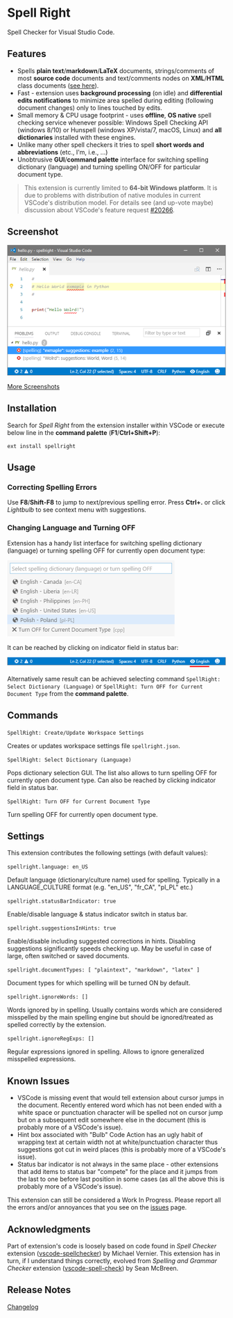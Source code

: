 # Spell Right

Spell Checker for Visual Studio Code.

## Features

* Spells **plain text**/**markdown**/**LaTeX** documents, strings/comments of most **source code** documents and text/comments nodes on **XML**/**HTML** class documents ([see here](SCREENSHOTS.md)).
* Fast - extension uses **background processing** (on idle) and **differential edits notifications** to minimize area spelled during editing (following document changes) only to lines touched by edits.
* Small memory & CPU usage footprint - uses **offline**, **OS native** spell checking service whenever possible: Windows Spell Checking API (windows 8/10) or Hunspell (windows XP/vista/7, macOS, Linux) and **all dictionaries** installed with these engines.
* Unlike many other spell checkers it tries to spell **short words and abbreviations** (etc., I'm, i.e., ...)
* Unobtrusive **GUI**/**command palette** interface for switching spelling dictionary (language) and turning spelling ON/OFF for particular document type.

> This extension is currently limited to **64-bit Windows platform**. It is due to problems with distribution of native modules in current VSCode's distribution model. For details see (and up-vote maybe) discussion about VSCode's feature request [#20266](https://github.com/Microsoft/vscode/issues/20266).

## Screenshot

![screenshot](media/screenshot-default.png)

[More Screenshots](SCREENSHOTS.md)

## Installation

Search for *Spell Right* from the extension installer within VSCode or execute below line in the **command palette** (**F1**/**Ctrl+Shift+P**):
```
ext install spellright
```

## Usage

### Correcting Spelling Errors

Use **F8**/**Shift-F8** to jump to next/previous spelling error. Press **Ctrl+.** or click *Lightbulb* to see context menu with suggestions.

### Changing Language and Turning OFF

Extension has a handy list interface for switching spelling dictionary (language) or turning spelling OFF for currently open document type:

![dictionary](media/screenshot-dictionary.png)

It can be reached by clicking on indicator field in status bar:

![switch](media/screenshot-switch-on.png)

Alternatively same result can be achieved selecting command `SpellRight: Select Dictionary (Language)` or `SpellRight: Turn OFF for Current Document Type` from the **command palette**.

## Commands

`SpellRight: Create/Update Workspace Settings`

Creates or updates workspace settings file `spellright.json`.

`SpellRight: Select Dictionary (Language)`

Pops dictionary selection GUI. The list also allows to turn spelling OFF for currently open document type. Can also be reached by clicking indicator field in status bar.

`SpellRight: Turn OFF for Current Document Type`

Turn spelling OFF for currently open document type.

## Settings

This extension contributes the following settings (with default values):

`spellright.language: en_US`

Default language (dictionary/culture name) used for spelling. Typically in a LANGUAGE_CULTURE format (e.g. "en_US", "fr_CA", "pl_PL" etc.)

`spellright.statusBarIndicator: true`

Enable/disable language & status indicator switch in status bar.

`spellright.suggestionsInHints: true`

Enable/disable including suggested corrections in hints. Disabling suggestions significantly speeds checking up. May be useful in case of large, often switched or saved documents.

`spellright.documentTypes: [ "plaintext", "markdown", "latex" ]`

Document types for which spelling will be turned ON by default.

`spellright.ignoreWords: []`

Words ignored by in spelling. Usually contains words which are considered misspelled by the main spelling engine but should be ignored/treated as spelled correctly by the extension.

`spellright.ignoreRegExps: []`

Regular expressions ignored in spelling. Allows to ignore generalized misspelled expressions.

## Known Issues

* VSCode is missing event that would tell extension about cursor jumps in the document. Recently entered word which has not been ended with a white space or punctuation character will be spelled not on cursor jump but on a subsequent edit somewhere else in the document (this is probably more of a VSCode's issue).
* Hint box associated with "Bulb" Code Action has an ugly habit of wrapping text at certain width not at white/punctuation character thus suggestions got cut in weird places (this is probably more of a VSCode's issue).
* Status bar indicator is not always in the same place - other extensions that add items to status bar "compete" for the place and it jumps from the last to one before last position in some cases (as all the above this is probably more of a VSCode's issue).

This extension can still be considered a Work In Progress. Please report all the errors and/or annoyances that you see on the [issues](https://github.com/bartosz-antosik/vscode-spellright/issues) page.

## Acknowledgments

Part of extension's code is loosely based on code found in *Spell Checker* extension ([vscode-spellchecker](https://github.com/swyphcosmo/vscode-spellchecker)) by Michael Vernier. This extension has in turn, if I understand things correctly, evolved from *Spelling and Grammar Checker* extension ([vscode-spell-check](https://github.com/Microsoft/vscode-spell-check)) by Sean McBreen.

## Release Notes

[Changelog](CHANGELOG.md)
